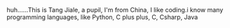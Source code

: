 huh......This is Tang Jiale, a pupil, I'm from China, I like coding.i know many programming languages, like Python, C plus plus, C, Csharp, Java
